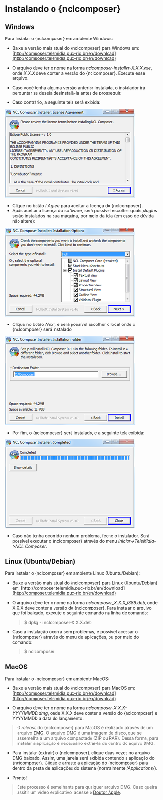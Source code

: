# Instalando o {nclcomposer}
## Windows

Para instalar o {nclcomposer} em ambiente Windows:

  * Baixe a versão mais atual do {nclcomposer} para Windows em:
    [http://composer.telemidia.puc-rio.br/en/download](http://composer.telemidia.puc-rio.br/en/download)

  * O arquivo deve ter o nome na forma _nclcomposer-installer-X.X.X.exe_, onde
    _X.X.X_ deve conter a versão do {nclcomposer}. Execute esse arquivo.

  * Caso você tenha alguma versão anterior instalada, o instalador irá
    perguntar se deseja desinstalá-la antes de prosseguir.

  * Caso contrário, a seguinte tela será exibida:

![](../img/cap3_install_1.png "Instalando")

  * Clique no botão _I Agree_ para aceitar a licença do {nclcomposer}.
  * Após aceitar a licença do software, será possível escolher quais _plugins_
    serão instalados na sua máquina, por meio da tela (em caso de dúvida não
    altere):

![](../img/cap3_install_2.png "Instalando")

  * Clique no botão _Next_, e será possível escolher o local onde o
	{nclcomposer} será instalado:

![](../img/cap3_install_3.png "Instalando")

  * Por fim, o {nclcomposer} será instalado, e a seguinte tela exibida:
  
![](../img/cap3_install_4.png "Instalando")

  * Caso não tenha ocorrido nenhum problema, feche o instalador. Será possível 
    executar o {nclcomposer} através do menu _Iniciar->TeleMídia->NCL 
    Composer_.

## Linux (Ubuntu/Debian)

Para instalar o {nclcomposer} em ambiente Linux (Ubuntu/Debian):

  * Baixe a versão mais atual do {nclcomposer} para Linux (Ubuntu/Debian) em:
    [http://composer.telemidia.puc-rio.br/en/download](http://composer.telemidia.puc-rio.br/en/download)
  * O arquivo deve ter o nome na forma _nclcomposer_X.X.X_i386.deb_, onde
    X.X.X deve conter a versão do {nclcomposer}. Para instalar o arquivo que foi
    baixado, execute o seguinte comando na linha de comando:

    > $ dpkg -i nclcomposer-X.X.X.deb

  * Caso a instalação ocorra sem problemas, é possível acessar o
    {nclcomposer} através do menu de aplicações, ou por meio do comando:

	> $ nclcomposer

## MacOS

Para instalar o {nclcomposer} em ambiente MacOS:

  * Baixe a versão mais atual do {nclcomposer} para MacOS em:
    [http://composer.telemidia.puc-rio.br/en/download](http://composer.telemidia.puc-rio.br/en/download)

  * O arquivo deve ter o nome na forma _nclcomposer-X.X.X-YYYYMMDD.dmg_, onde
    X.X.X deve conter a versão do {nclcomposer} e YYYYMMDD a data do lançamento. 

> O *release* do {nclcomposer} para MacOS é realizado através de um arquivo
> [DMG](https://pt.wikipedia.org/wiki/.dmg).  O arquivo DMG é uma imagem de
> disco, que se assemelha a um arquivo compactado (ZIP ou RAR).  Dessa forma,
> para instalar a aplicação é necessário extraí-la de dentro do aquivo DMG.

  * Para instalar (extrair) o {nclcomposer}, clique duas vezes no arquivo DMG
    baixado. Assim, uma janela será exibida contendo a aplicação do
    {nclcomposer}.  Clique e arraste a aplicação do {nclcomposer} para dentro
    da pasta de aplicações do sistema (normalmente */Applications/*). 

  * Pronto!

> Este processo é semelhante para qualquer arquivo DMG. Caso queira  assitir um
> vídeo explicativo, acesse o [Doutor
> Apple](https://www.youtube.com/watch?v=gNqDTE7Vvwc).


